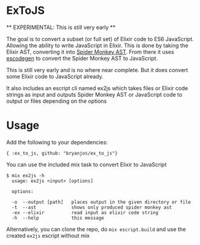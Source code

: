 ExToJS
============

** EXPERIMENTAL: This is still very early **

The goal is to convert a subset (or full set) of Elixir code to ES6 JavaScript. Allowing the ability to write JavaScript in Elixir. This is done by taking the Elixir AST, converting it into [Spider Monkey AST](https://developer.mozilla.org/en-US/docs/Mozilla/Projects/SpiderMonkey/Parser_API). From there it uses [escodegen](https://github.com/estools/escodegen) to convert the Spider Monkey AST to JavaScript.

This is still very early and is no where near complete. But it does convert some Elixir code to JavaScript already.

It also includes an escript cli named ex2js which takes files or Elixir code strings as input and outputs Spider Monkey AST or JavaScript code to output or files depending on the options


Usage
===

Add the following to your dependencies:

    { :ex_to_js, github: "bryanjos/ex_to_js"}
    
You can use the included mix task to convert Elixir to JavaScript

```
$ mix ex2js -h
  usage: ex2js <input> [options]

  options:

  -o  --output [path]   places output in the given directory or file
  -t  --ast             shows only produced spider monkey ast
  -ex --elixir          read input as elixir code string
  -h  --help            this message
```

Alternatively, you can clone the repo, do `mix escript.build` and use the created `ex2js` escript without mix